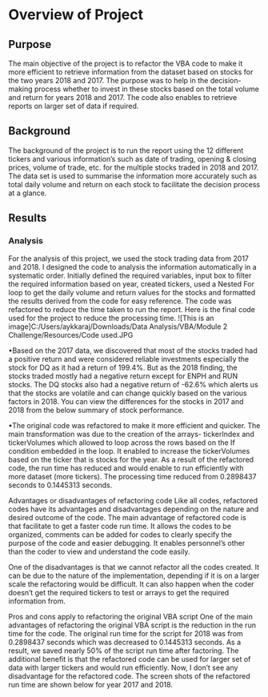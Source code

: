 # Overview of Project

## Purpose
The main objective of the project is to refactor the VBA code to make it more efficient to retrieve information from the dataset based on stocks for the two years 2018 and 2017. The purpose was to help in the decision-making process whether to invest in these stocks based on the total volume and return for years 2018 and 2017. The code also enables to retrieve reports on larger set of data if required.

## Background
The background of the project is to run the report using the 12 different tickers and various information’s such as date of trading, opening & closing prices, volume of trade, etc. for the multiple stocks traded in 2018 and 2017. The data set is used to summarise the information more accurately such as total daily volume and return on each stock to facilitate the decision process at a glance.


## Results

### Analysis

For the analysis of this project, we used the stock trading data from 2017 and 2018.  I designed the code to analysis the information automatically in a systematic order. Initially defined the required variables, input box to filter the required information based on year, created tickers, used a Nested For loop to get the daily volume and return values for the stocks and formatted the results derived from the code for easy reference. The code was refactored to reduce the time taken to run the report. Here is the final code used for the project to reduce the processing time.
![This is an image]C:/Users/aykkaraj/Downloads/Data Analysis/VBA/Module 2 Challenge/Resources/Code used.JPG

 

•Based on the 2017 data, we discovered that most of the stocks traded had a positive return and were considered reliable investments especially the stock for DQ as it had a return of 199.4%. But as the 2018 finding, the stocks traded mostly had a negative return except for ENPH and RUN stocks. The DQ stocks also had a negative return of -62.6% which alerts us that the stocks are volatile and can change quickly based on the various factors in 2018. You can view the differences for the stocks in 2017 and 2018 from the below summary of stock performance.
 
•The original code was refactored to make it more efficient and quicker. The main transformation was due to the creation of the arrays- tickerIndex and tickerVolumes which allowed to loop across the rows based on the If condition embedded in the loop. It enabled to increase the tickerVolumes based on the ticker that is stocks for the year. As a result of the refactored code, the run time has reduced and would enable to run efficiently with more dataset (more tickers). The processing time reduced from 0.2898437 seconds to 0.1445313 seconds. 
 
Advantages or disadvantages of refactoring code
Like all codes, refactored codes have its advantages and disadvantages depending on the nature and desired outcome of the code. The main advantage of refactored code is that facilitate to get a faster code run time. It allows the codes to be organized, comments can be added for codes to clearly specify the purpose of the code and easier debugging. It enables personnel’s other than the coder to view and understand the code easily.

One of the disadvantages is that we cannot refactor all the codes created. It can be due to the nature of the implementation, depending if it is on a larger scale the refactoring would be difficult. It can also happen when the coder doesn’t get the required tickers to test or arrays to get the required information from.

Pros and cons apply to refactoring the original VBA script
One of the main advantages of refactoring the original VBA script is the reduction in the run time for the code. The original run time for the script for 2018 was from 0.2898437 seconds which was decreased to 0.1445313 seconds. As a result, we saved nearly 50% of the script run time after factoring. The additional benefit is that the refactored code can be used for larger set of data with larger tickers and would run efficiently. Now, I don’t see any disadvantage for the refactored code.
The screen shots of the refactored run time are shown below for year 2017 and 2018.
 
